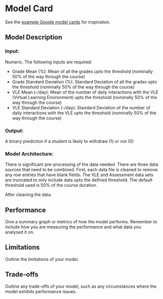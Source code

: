 # Model Card

See the [example Google model cards](https://modelcards.withgoogle.com/model-reports) for inspiration. 

## Model Description

### Input:

Numeric. The following inputs are required:
- Grade Mean (%): Mean of all the grades upto the threshold (nominally 50% of the way through the course)
- Grade Standard Deviation (%): Standard Deviation of all the grades upto the threshold (nominally 50% of the way through the course)
- VLE Mean (-/day): Mean of the number of daily interactions with the VLE (Virtual Learning Environment) upto the threshold (nominally 50% of the way through the course)
- VLE Standard Deviation (-/day):  Standard Deviation of the number of daily interactions with the VLE upto the threshold (nominally 50% of the way through the course)

### Output:

A binary prediction if a student is likely to withdraw (1) or not (0)

### Model Architecture:

There is significant pre-processing of the data needed.
There are three data sources that need to be combined. First, each data file is cleaned to remove any row entries that have blank fields.
The VLE and Assessment data sets are truncated to only include data upto the defined threshold.
The default threshold used is 50% of the course duration.

After cleaning the data 


## Performance

Give a summary graph or metrics of how the model performs. Remember to include how you are measuring the performance and what data you analysed it on. 

## Limitations

Outline the limitations of your model.

## Trade-offs

Outline any trade-offs of your model, such as any circumstances where the model exhibits performance issues. 
